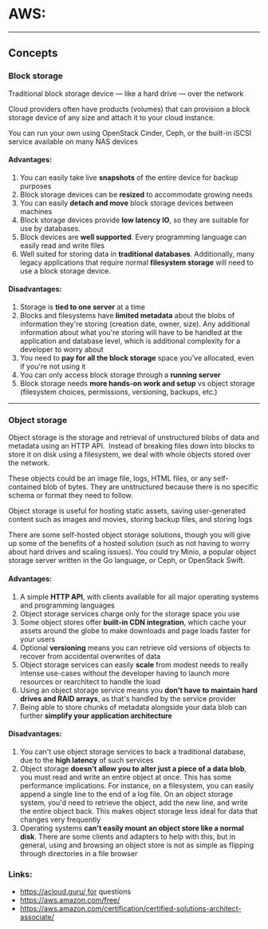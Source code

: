 # AWS:

------------

## Concepts

### Block storage
Traditional block storage device — like a hard drive — over the network

Cloud providers often have products (volumes) that can provision a block storage device of any size and attach it to your cloud instance.

You can run your own using OpenStack Cinder, Ceph, or the built-in iSCSI service available on many NAS devices

#### Advantages:

1. You can easily take live **snapshots** of the entire device for backup purposes
2. Block storage devices can be **resized** to accommodate growing needs
3. You can easily **detach and move** block storage devices between machines
4. Block storage devices provide **low latency IO**, so they are suitable for use by databases.
5. Block devices are **well supported**. Every programming language can easily read and write files
6. Well suited for storing data in **traditional databases**. Additionally, many legacy applications that require normal **filesystem storage** will need to use a block storage device.

#### Disadvantages:

1. Storage is **tied to one server** at a time
2. Blocks and filesystems have **limited metadata** about the blobs of information they're storing (creation date, owner, size). Any additional information about what you're storing will have to be handled at the application and database level, which is additional complexity for a developer to worry about
3. You need to **pay for all the block storage** space you've allocated, even if you're not using it
4. You can only access block storage through a **running server**
5. Block storage needs **more hands-on work and setup** vs object storage (filesystem choices, permissions, versioning, backups, etc.)


------------

### Object storage
Object storage is the storage and retrieval of unstructured blobs of data and metadata using an HTTP API.  Instead of breaking files down into blocks to store it on disk using a filesystem, we deal with whole objects stored over the network.

These objects could be an image file, logs, HTML files, or any self-contained blob of bytes. They are unstructured because there is no specific schema or format they need to follow.

Object storage is useful for hosting static assets, saving user-generated content such as images and movies, storing backup files, and storing logs

There are some self-hosted object storage solutions, though you will give up some of the benefits of a hosted solution (such as not having to worry about hard drives and scaling issues). You could try Minio, a popular object storage server written in the Go language, or Ceph, or OpenStack Swift.

#### Advantages:

1. A simple **HTTP API**, with clients available for all major operating systems and programming languages
2. Object storage services charge only for the storage space you use
3. Some object stores offer **built-in CDN integration**, which cache your assets around the globe to make downloads and page loads faster for your users
4. Optional **versioning** means you can retrieve old versions of objects to recover from accidental overwrites of data
5. Object storage services can easily **scale** from modest needs to really intense use-cases without the developer having to launch more resources or rearchitect to handle the load
6. Using an object storage service means you **don't have to maintain hard drives and RAID arrays**, as that's handled by the service provider
7. Being able to store chunks of metadata alongside your data blob can further **simplify your application architecture**


#### Disadvantages:

1. You can't use object storage services to back a traditional database, due to the **high latency** of such services
2. Object storage **doesn't allow you to alter just a piece of a data blob**, you must read and write an entire object at once. This has some performance implications. For instance, on a filesystem, you can easily append a single line to the end of a log file.
On an object storage system, you'd need to retrieve the object, add the new line, and write the entire object back. This makes object storage less ideal for data that changes very frequently
3. Operating systems **can't easily mount an object store like a normal disk**. There are some clients and adapters to help with this, but in general, using and browsing an object store is not as simple as flipping through directories in a file browser

### Links:
- https://acloud.guru/ for questions
- https://aws.amazon.com/free/
- https://aws.amazon.com/certification/certified-solutions-architect-associate/
